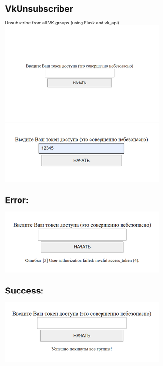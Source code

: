 # VkUnsubscriber
 Unsubscribe from all VK groups (using Flask and vk_api)
<img src="resources/Снимок экрана 2023-10-29 222707.png"/>
<img src="resources/Снимок экрана 2023-10-29 222823.png"/>
# Error:
<img src="resources/Снимок экрана 2023-10-29 222854.png"/>

# Success:
<img src="resources/Снимок экрана 2023-10-29 222951.png"/>
